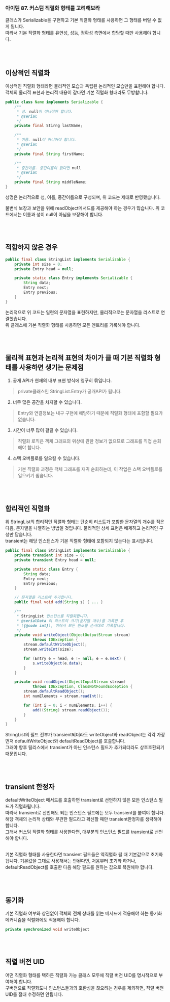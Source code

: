 ### 아이템 87. 커스텀 직렬화 형태를 고려해보라


클래스가 Serializable을 구현하고 기본 직렬화 형태를 사용하면 그 형태를 버릴 수 없게 됩니다.  
따라서 기본 직렬화 형태를 유연성, 성능, 정확성 측면에서 합당할 때만 사용해야 합니다.  

<br><br>
이상적인 직렬화
---

이상적인 직렬화 형태라면 물리적인 모습과 독립된 논리적인 모습만을 표현해야 합니다.  
객체의 물리적 표현과 논리적 내용이 같다면 기본 직렬화 형태라도 무방합니다.  

```java
public class Name implements Serializable {
    /**
     * 성. null이 아니어야 합니다.
     * @serial
     */
    private final Stirng lastName;

    /**
     * 이름. null이 아니어야 합니다.
     * @serial
     */
    private final String firstName;

    /**
     * 중간이름. 중간이름이 없다면 null
     * @serial
     */
    private final String middleName;
}
```
성명은 논리적으로 성, 이름, 중간이름으로 구성되며, 위 코드는 제대로 반영했습니다.  

불변식 보장과 보안을 위해 readObject메서드를 제공해야 하는 경우가 많습니다.
위 코드에서는 이름과 성이 null이 아님을 보장해야 합니다.  

<br><br>

적합하지 않은 경우
---

```java
public final class StringList implements Serializable {
    private int size = 0;
    private Entry head = null;

    private static class Entry implements Serializable {
        String data;
        Entry next;
        Entry previous;
    }
}
```
논리적으로 위 코드는 일련의 문자열을 표현하지만, 물리적으로는 문자열을 리스트로 연결했습니다.  
위 클래스에 기본 직렬화 형태를 사용하면 모든 엔트리를 기록해야 합니다.  

<br><br>

물리적 표현과 논리적 표현의 차이가 클 때 기본 직렬화 형태를 사용하면 생기는 문제점
---
1. 공개 API가 현재의 내부 표현 방식에 영구히 묶입니다.
 > private클래스인 StringList.Entry가 공개API가 됩니다.
2. 너무 많은 공간을 차지할 수 있습니다.  
 > Entry와 연결정보는 내구 구현에 해당하기 때문에 직렬화 형태에 포함할 필요가 없습니다.
3. 시간이 너무 많이 걸릴 수 있습니다.  
 > 직렬화 로직은 객체 그래프의 위상에 관한 정보가 없으므로 그래프를 직접 순회해야 합니다. 
4. 스택 오버플로를 일으킬 수 있습니다.  
 > 기본 직렬화 과정은 객체 그래프를 재귀 순회하는데, 이 작업은 스택 오버플로를 일으키기 쉽습니다.  

<br><br>

합리적인 직렬화
---

위 StringList의 합리적인 직렬화 형태는 단순히 리스트가 포함한 문자열의 개수를 적은다음, 문자열을 나열하는 방법일 것입니다.
물리적인 상세 표현은 배제하고 논리적인 구성만 담습니다.  
transient는 해당 인스턴스가 기본 직렬화 형태에 포함되지 않는다는 표시입니다.  


```java
public final class StringList implements Serializable {
    private transient int size = 0;
    private transient Entry head = null;

    private static class Entry {
        String data;
        Entry next;
        Entry previous;
    }

    // 문자열을 리스트에 추가합니다.
    public final void add(String s) { ... }

    /**
     * StringList 인스턴스를 직렬화합니다.
     * @serialData 이 리스트의 크기(문자열 개수)를 기록한 후
     * ({@code int}), 이어서 모든 원소를 순서대로 기록합니다.
     */
    private void writeObject(ObjectOutputStream stream)
            throws IOException {
        stream.defaultWriteObject();
        stream.writeInt(size);

        for (Entry e = head; e != null; e = e.next) {
            s.writeObject(e.data);
        }
    }

    private void readObject(ObjectInputStream stream)
            throws IOException, ClassNotFoundException {
        stream.defaultReadObject();
        int numElements = stream.readInt();

        for (int i = 0; i < numElements; i++) {
            add((String) stream.readObject());
        }
    }
}
```

StringList의 필드 전부가 transient되더라도 writeObject와 readObject는 각각 가장 먼저 defaultWriteObject와 defaultReadObject를 호출합니다.  
그래야 향후 릴리스에서 transient가 아닌 인스턴스 필드가 추가되더라도 상호호환되기 때문입니다.

<br><br>

transient 한정자
---
defaultWriteObject 메서드를 호출하면 transient로 선언하지 않은 모든 인스턴스 필드가 직렬화됩니다.  
따라서 transient로 선언해도 되는 인스턴스 필드에는 모두 transient를 붙여야 합니다.  
해당 객체의 논리적 상태와 무관한 필드라고 확신할 때만 transient한정자를 생략해야 합니다.  
그래서 커스텀 직렬화 형태를 사용한다면, 대부분의 인스턴스 필드를 transient로 선언해야 합니다.  

<br>
기본 직렬화 형태를 사용한다면 transient 필드들은 역직렬화 될 때 기본값으로 초기화됩니다.  
기본값을 그대로 사용해서는 안된다면, 처음부터 초기화 하거나, defaultReadObject를 호출한 다음 해당 필드를 원하는 값으로 복원해야 합니다.  

<br><br>

동기화
---
기본 직렬화 여부와 상관없이 객체의 전체 상태를 읽는 메서드에 적용해야 하는 동기화 메커니즘을 직렬화에도 적용해야 합니다.

```java
private synchronized void writeObject
```

<br><br>

직렬 버전 UID
---
어떤 직렬화 형태를 택하든 직렬화 가능 클래스 모두에 직렬 버전 UID를 명시적으로 부여해야 합니다.  
구버전으로 직렬화도니 인스턴스들과의 호환성을 끊으려는 경우를 제외하면, 직렬 버전 UID를 절대 수정하면 안됩니다.
